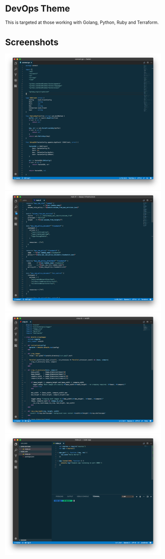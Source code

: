 # DevOps Theme

This is targeted at those working with Golang, Python, Ruby and Terraform. 

# Screenshots

![image](static/1.png)
![image](static/2.png)
![image](static/3.png)
![image](static/4.png)